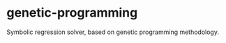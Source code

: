 genetic-programming
===================

Symbolic regression solver, based on genetic programming methodology.

